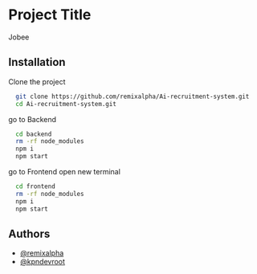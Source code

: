 # Project Title

Jobee

## Installation

Clone the project

```bash
  git clone https://github.com/remixalpha/Ai-recruitment-system.git
  cd Ai-recruitment-system.git
```

go to Backend

```bash
  cd backend
  rm -rf node_modules
  npm i
  npm start
```

go to Frontend open new terminal

```bash
  cd frontend
  rm -rf node_modules
  npm i
  npm start
```

## Authors

- [@remixalpha](https://www.github.com/remixalpha)
- [@kpndevroot](https://www.github.com/kpndevroot)
